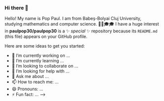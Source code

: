 ### Hi there 👋

Hello! My name is Pop Paul. I am from Babeș-Bolyai Cluj University, studying mathematics and computer science. 🏫🏫🎓🎓
I have a huge interest in 
**paulpop30/paulpop30** is a ✨ _special_ ✨ repository because its `README.md` (this file) appears on your GitHub profile.

Here are some ideas to get you started:

- 🔭 I’m currently working on ...
- 🌱 I’m currently learning ...
- 👯 I’m looking to collaborate on ...
- 🤔 I’m looking for help with ...
- 💬 Ask me about ...
- 📫 How to reach me: ...
- 😄 Pronouns: ...
- ⚡ Fun fact: ...
-->
